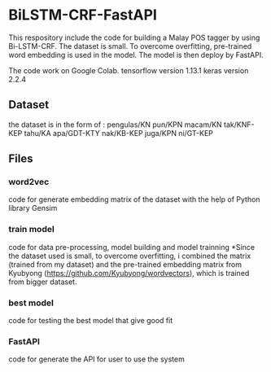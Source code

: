 # BiLSTM-CRF-FastAPI
This respository include the code for building a Malay POS tagger by using Bi-LSTM-CRF.
The dataset is small. To overcome overfitting, pre-trained word embedding is used in the model.
The model is then deploy by FastAPI.

The code work on Google Colab.
tensorflow version 1.13.1
keras version 2.2.4

## Dataset
the dataset is in the form of :
pengulas/KN pun/KPN macam/KN tak/KNF-KEP tahu/KA apa/GDT-KTY nak/KB-KEP juga/KPN ni/GT-KEP

## Files

### word2vec
code for generate embedding matrix of the dataset with the help of Python library Gensim

### train model
code for data pre-processing, model building and model trainning
*Since the dataset used is small, to overcome overfitting, i combined the matrix (trained from my dataset) and the pre-trained embedding matrix from Kyubyong (https://github.com/Kyubyong/wordvectors), which is trained from bigger dataset. 

### best model
code for testing the best model that give good fit

### FastAPI
code for generate the API for user to use the system
